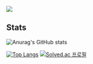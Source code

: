 <!--
### Hi there 👋
-->
<!--
**DoubleJZero/DoubleJZero** is a ✨ _special_ ✨ repository because its `README.md` (this file) appears on your GitHub profile.

Here are some ideas to get you started:

- 🔭 I’m currently working on ...
- 🌱 I’m currently learning ...
- 👯 I’m looking to collaborate on ...
- 🤔 I’m looking for help with ...
- 💬 Ask me about ...
- 📫 How to reach me: ...
- 😄 Pronouns: ...
- ⚡ Fun fact: ...
-->
<a href="버튼을 눌렀을 때 이동할 링크" target="_blank"><img src="https://img.shields.io/badge/뱃지레이블-배경색?style=뱃지모양&logo=로고&logoColor=로고색상"/></a>
## Stats

![Anurag's GitHub stats](https://github-readme-stats.vercel.app/api?username=DoubleJZero&show_icons=true&theme=radical)

[![Top Langs](https://github-readme-stats.vercel.app/api/top-langs/?username=DoubleJZero&layout=compact)](https://github.com/anuraghazra/github-readme-stats) [![Solved.ac
프로필](http://mazassumnida.wtf/api/generate_badge?boj=JandB)](https://solved.ac/JandB)
